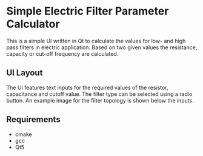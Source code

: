 Simple Electric Filter Parameter Calculator
===========================================

This is a simple UI written in Qt to calculate the values for low- and high pass filters 
in electric application. Based on two given values the resistance, capacity or cut-off
frequency are calculated.

UI Layout
---------

The UI features text inputs for the required values of the resistor, capacitance and cutoff value.
The filter type can be selected using a radio button. An example image for the filter topology is 
shown below the inputs.

Requirements
------------

* cmake
* gcc
* Qt5
